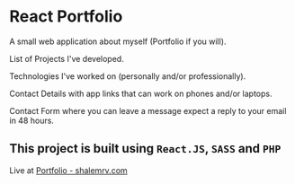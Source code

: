 # React Portfolio

A small web application about myself (Portfolio if you will).

List of Projects I've developed.

Technologies I've worked on (personally and/or professionally).

Contact Details with app links that can work on phones and/or laptops.

Contact Form where you can leave a message expect a reply to your email in 48 hours.

## This project is built using `React.JS`, `SASS` and `PHP`

Live at [Portfolio - shalemrv.com](https://www.shalemrv.com)
